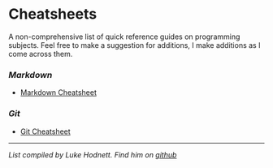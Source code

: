 # Cheatsheets
A non-comprehensive list of quick reference guides on programming subjects. Feel free to make a suggestion for additions, I make additions as I come across them.
### _Markdown_
* [Markdown Cheatsheet](http://packetlife.net/media/library/16/Markdown.pdf)
### _Git_
* [Git Cheatsheet](https://www.git-tower.com/blog/git-cheat-sheet)
&nbsp;
&nbsp;
 * * *
 _List compiled by Luke Hodnett. Find him on [github](https://github.com/lukehod)_

